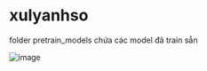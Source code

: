 # xulyanhso
folder pretrain_models chứa các model đã train sẵn

![image](https://github.com/dantv2002/xulyanhso/assets/74422751/4ce9e4b8-4863-4b8a-bc07-c4d7900e3401)
